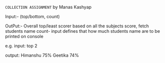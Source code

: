 ```COLLECTION ASSIGNMENT``` by Manas Kashyap

Input:-
(top/bottom, count)

OutPut:-
Overall top/least scorer based on all the subjects score, fetch students name
count- input defines that how much students name are to be printed on console

e.g.
input: top 2

output:
Himanshu 75%
Geetika 74%
